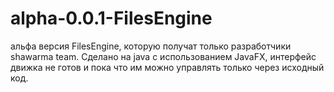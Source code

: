 # alpha-0.0.1-FilesEngine
альфа версия FilesEngine, которую получат только разработчики shawarma team.
Сделано на java с использованием JavaFX, интерфейс движка не готов и пока что им можно управлять только через исходный код.

